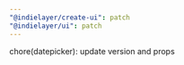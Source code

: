 ```yaml
---
"@indielayer/create-ui": patch
"@indielayer/ui": patch
---
```


chore(datepicker): update version and props
